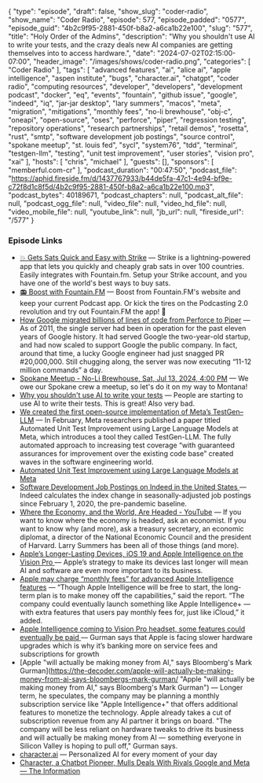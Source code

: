 {
  "type": "episode",
  "draft": false,
  "show_slug": "coder-radio",
  "show_name": "Coder Radio",
  "episode": 577,
  "episode_padded": "0577",
  "episode_guid": "4b2c9f95-2881-450f-b8a2-a6ca1b22e100",
  "slug": "577",
  "title": "Holy Order of the Admins",
  "description": "Why you shouldn't use AI to write your tests, and the crazy deals new AI companies are getting themselves into to access hardware.",
  "date": "2024-07-02T02:15:00-07:00",
  "header_image": "/images/shows/coder-radio.png",
  "categories": [
    "Coder Radio"
  ],
  "tags": [
    "advanced features",
    "ai",
    "alice ai",
    "apple intelligence",
    "aspen institute",
    "bugs",
    "character.ai",
    "chatgpt",
    "coder radio",
    "computing resources",
    "developer",
    "developers",
    "development podcast",
    "docker",
    "eq",
    "events",
    "fountain",
    "github issue",
    "google",
    "indeed",
    "iq",
    "jar-jar desktop",
    "lary summers",
    "macos",
    "meta",
    "migration",
    "mitigations",
    "monthly fees",
    "no-li brewhouse",
    "obj-c",
    "oneapi",
    "open-source",
    "oses",
    "perforce",
    "piper",
    "regression testing",
    "repository operations",
    "research partnerships",
    "retail demos",
    "rosetta",
    "rust",
    "smtp",
    "software development job postings",
    "source control",
    "spokane meetup",
    "st. louis fed",
    "sycl",
    "system76",
    "tdd",
    "terminal",
    "testgen-llm",
    "testing",
    "unit test improvement",
    "user stories",
    "vision pro",
    "xai"
  ],
  "hosts": [
    "chris",
    "michael"
  ],
  "guests": [],
  "sponsors": [
    "memberful.com-cr"
  ],
  "podcast_duration": "00:47:50",
  "podcast_file": "https://aphid.fireside.fm/d/1437767933/b44de5fa-47c1-4e94-bf9e-c72f8d1c8f5d/4b2c9f95-2881-450f-b8a2-a6ca1b22e100.mp3",
  "podcast_bytes": 40189671,
  "podcast_chapters": null,
  "podcast_alt_file": null,
  "podcast_ogg_file": null,
  "video_file": null,
  "video_hd_file": null,
  "video_mobile_file": null,
  "youtube_link": null,
  "jb_url": null,
  "fireside_url": "/577"
}


### Episode Links

  * [💥 Gets Sats Quick and Easy with Strike](https://strike.me/ "💥 Gets Sats Quick and Easy with Strike") — Strike is a lightning-powered app that lets you quickly and cheaply grab sats in over 100 countries. Easily integrates with Fountain.fm. Setup your Strike account, and you have one of the world's best ways to buy sats.
  * [📻 Boost with Fountain.FM](https://fountain.fm/show/OWdse4h3MzNbS8Og5RJk "📻 Boost with Fountain.FM") — Boost from Fountain.FM's website and keep your current Podcast app. Or kick the tires on the Podcasting 2.0 revolution and try out Fountain.FM the app! 🚀
  * [How Google migrated billions of lines of code from Perforce to Piper](https://graphite.dev/blog/google-perforce-to-piper-migration "How Google migrated billions of lines of code from Perforce to Piper") — As of 2011, the single server had been in operation for the past eleven years of Google history. It had served Google the two-year-old startup, and had now scaled to support Google the public company. In fact, around that time, a lucky Google engineer had just snagged PR #20,000,000. Still chugging along, the server was now executing “11-12 million commands” a day.
  * [Spokane Meetup - No-Li Brewhouse, Sat, Jul 13, 2024, 4:00 PM](https://www.meetup.com/jupiterbroadcasting/events/301471716/?slug=jupiterbroadcasting&eventId=301471716 "Spokane Meetup - No-Li Brewhouse, Sat, Jul 13, 2024, 4:00 PM") — We owe our Spokane crew a meetup, so let's do it on my way to Montana!
  * [Why you shouldn't use AI to write your tests](https://swizec.com/blog/why-you-shouldnt-use-ai-to-write-your-tests/ "Why you shouldn't use AI to write your tests") — People are starting to use AI to write their tests. This is great! Also very bad.
  * [We created the first open-source implementation of Meta’s TestGen–LLM](https://www.codium.ai/blog/we-created-the-first-open-source-implementation-of-metas-testgen-llm/ "We created the first open-source implementation of Meta’s TestGen–LLM") — In February, Meta researchers published a paper titled Automated Unit Test Improvement using Large Language Models at Meta, which introduces a tool they called TestGen-LLM. The fully automated approach to increasing test coverage “with guaranteed assurances for improvement over the existing code base” created waves in the software engineering world.
  * [Automated Unit Test Improvement using Large Language Models at Meta](https://arxiv.org/abs/2402.09171 "Automated Unit Test Improvement using Large Language Models at Meta")
  * [Software Development Job Postings on Indeed in the United States ](https://fred.stlouisfed.org/series/IHLIDXUSTPSOFTDEVE "Software Development Job Postings on Indeed in the United States ") — Indeed calculates the index change in seasonally-adjusted job postings since February 1, 2020, the pre-pandemic baseline.
  * [Where the Economy, and the World, Are Headed - YouTube](https://www.youtube.com/watch?v=tfL0ZpYBLrw "Where the Economy, and the World, Are Headed - YouTube") — If you want to know where the economy is headed, ask an economist. If you want to know why (and more), ask a treasury secretary, an economic diplomat, a director of the National Economic Council and the president of Harvard. Larry Summers has been all of those things (and more).
  * [Apple’s Longer-Lasting Devices, iOS 19 and Apple Intelligence on the Vision Pro ](https://www.bloomberg.com/news/newsletters/2024-06-30/apple-s-longer-lasting-devices-ios-19-and-apple-intelligence-on-the-vision-pro-ly1jnrw4 "Apple’s Longer-Lasting Devices, iOS 19 and Apple Intelligence on the Vision Pro ") — Apple’s strategy to make its devices last longer will mean AI and software are even more important to its business.
  * [Apple may charge “monthly fees” for advanced Apple Intelligence features](https://www.dexerto.com/tech/apple-may-charge-monthly-fees-for-advanced-apple-intelligence-features-2803334/ "Apple may charge “monthly fees” for advanced Apple Intelligence features") — “Though Apple Intelligence will be free to start, the long-term plan is to make money off the capabilities,” said the report. “The company could eventually launch something like Apple Intelligence+ — with extra features that users pay monthly fees for, just like iCloud,” it added.
  * [Apple Intelligence coming to Vision Pro headset, some features could eventually be paid ](https://www.financialexpress.com/life/technology-apple-intelligence-coming-to-vision-pro-headset-some-features-could-eventually-be-paid-3540671/ "Apple Intelligence coming to Vision Pro headset, some features could eventually be paid ") — Gurman says that Apple is facing slower hardware upgrades which is why it’s banking more on service fees and subscriptions for growth 
  * [Apple "will actually be making money from AI," says Bloomberg's Mark Gurman](https://the-decoder.com/apple-will-actually-be-making-money-from-ai-says-bloombergs-mark-gurman/ "Apple "will actually be making money from AI," says Bloomberg's Mark Gurman") — Longer term, he speculates, the company may be planning a monthly subscription service like "Apple Intelligence+" that offers additional features to monetize the technology. Apple already takes a cut of subscription revenue from any AI partner it brings on board. "The company will be less reliant on hardware tweaks to drive its business and will actually be making money from AI — something everyone in Silicon Valley is hoping to pull off," Gurman says.
  * [character.ai](https://character.ai/ "character.ai") — Personalized AI for every moment of your day
  * [Character, a Chatbot Pioneer, Mulls Deals With Rivals Google and Meta — The Information](https://www.theinformation.com/articles/a-chatbot-pioneer-mulls-deals-with-rivals-google-and-meta "Character, a Chatbot Pioneer, Mulls Deals With Rivals Google and Meta — The Information")


